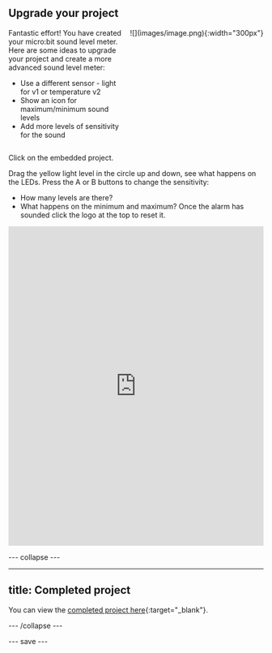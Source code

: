 ## Upgrade your project

<div style="display: flex; flex-wrap: wrap">
<div style="flex-basis: 200px; flex-grow: 1; margin-right: 15px;">
Fantastic effort! You have created your micro:bit sound level meter. Here are some ideas to upgrade your project and create a more advanced sound level meter:

+ Use a different sensor - light for v1 or temperature v2
+ Show an icon for maximum/minimum sound levels
+ Add more levels of sensitivity for the sound

</div>
<div>
![](images/image.png){:width="300px"}
</div>
</div>

Click on the embedded project.

Drag the yellow light level in the circle up and down, see what happens on the LEDs. 
Press the A or B buttons to change the sensitivity:
+ How many levels are there?
+ What happens on the minimum and maximum?
Once the alarm has sounded click the logo at the top to reset it.

<div style="position:relative;height:0;padding-bottom:125%;overflow:hidden;"><iframe style="position:absolute;top:0;left:0;width:100%;height:100%;" src="https://makecode.microbit.org/---run?id=S67714-27742-96763-52596" allowfullscreen="allowfullscreen" sandbox="allow-popups allow-forms allow-scripts allow-same-origin" frameborder="0"></iframe></div>

--- collapse ---

---
title: Completed project
---

You can view the [completed project here](https://makecode.microbit.org/_5jHTH7hKrcs7){:target="_blank"}.

--- /collapse ---

--- save ---